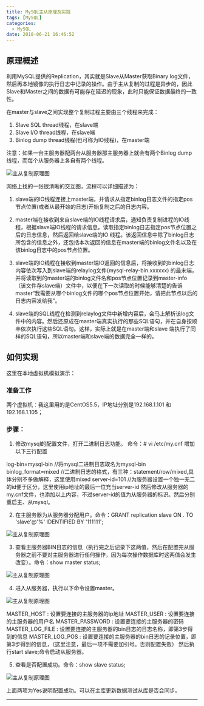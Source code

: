 ```yaml
---
title: MySQL主从原理及实践
tags: [MySQL]
categories:
  - MySQL
date: 2018-06-21 16:46:52
---
```


## 原理概述

利用MySQL提供的Replication，其实就是Slave从Master获取Binary log文件，然后再本地镜像的执行日志中记录的操作。由于主从复制的过程是异步的，因此Slave和Master之间的数据有可能存在延迟的现象，此时只能保证数据最终的一致性。

在master与slave之间实现整个复制过程主要由三个线程来完成：

1. Slave SQL thread线程，在slave端
2. Slave I/O thread线程，在slave端
3. Binlog dump thread线程(也可称为IO线程)，在master端

注意：如果一台主服务器配两台从服务器那主服务器上就会有两个Binlog dump 线程，而每个从服务器上各自有两个线程。<!-- more -->

![主从复制原理图](/uploads/mysql/mysqlMasterToSlave01.png)

网络上找的一张很清晰的交互图，流程可以详细描述为：

1. slave端的IO线程连接上master端，并请求从指定binlog日志文件的指定pos节点位置(或者从最开始的日志)开始复制之后的日志内容。

2. master端在接收到来自slave端的IO线程请求后，通知负责复制进程的IO线程，根据slave端IO线程的请求信息，读取指定binlog日志指定pos节点位置之后的日志信息，然后返回给slave端的IO
线程。该返回信息中除了binlog日志所包含的信息之外，还包括本次返回的信息在master端的binlog文件名以及在该binlog日志中的pos节点位置。

3. slave端的IO线程在接收到master端IO返回的信息后，将接收到的binlog日志内容依次写入到slave端的relaylog文件(mysql-relay-bin.xxxxxx)
的最末端，并将读取到的master端的binlog文件名和pos节点位置记录到master-info（该文件存slave端）文件中，以便在下一次读取的时候能够清楚的告诉master“我需要从哪个binlog文件的哪个pos节点位置开始，请把此节点以后的日志内容发给我”。

4. slave端的SQL线程在检测到relaylog文件中新增内容后，会马上解析该log文件中的内容。然后还原成在master端真实执行的那些SQL语句，并在自身按顺丰依次执行这些SQL语句。这样，实际上就是在master端和slave
端执行了同样的SQL语句，所以master端和slave端的数据完全一样的。

## 如何实现

这里在本地虚拟机模拟演示：

### 准备工作
两个虚拟机：我这里用的是CentOS5.5，IP地址分别是192.168.1.101 和192.168.1.105；

### 步骤：
1. 修改mysql的配置文件，打开二进制日志功能。  命令：# vi /etc/my.cnf 增加以下三行配置

log-bin=mysql-bin  //将mysql二进制日志取名为mysql-bin
binlog_format=mixed //二进制日志的格式，有三种：statement/row/mixed,具体分别不多做解释，这里使用mixed
server-id=101 //为服务器设置一个独一无二的id便于区分，这里使用ip地址的最后一位充当server-id
然后修改从服务器的my.cnf文件，也添加以上内容，不过server-id的值为从服务器的标识。然后分别重启主、从mysql。

2. 在主服务器为从服务器分配用户。命令：GRANT replication slave ON *.* TO 'slave'@'%' IDENTIFIED BY '111111';

![主从复制原理图](/uploads/mysql/mysqlMasterToSlave02.png)

3. 查看主服务器BIN日志的信息（执行完之后记录下这两值，然后在配置完从服务器之前不要对主服务器进行任何操作，因为每次操作数据库时这两值会发生改变）。命令：show master status;

![主从复制原理图](/uploads/mysql/mysqlMasterToSlave03.png)

4. 进入从服务器，执行以下命令设置master。

![主从复制原理图](/uploads/mysql/mysqlMasterToSlave04.png)

MASTER_HOST  :  设置要连接的主服务器的ip地址
MASTER_USER  :  设置要连接的主服务器的用户名
MASTER_PASSWORD  :  设置要连接的主服务器的密码
MASTER_LOG_FILE  :  设置要连接的主服务器的bin日志的日志名称，即第3步得到的信息
MASTER_LOG_POS  :  设置要连接的主服务器的bin日志的记录位置，即第3步得到的信息，（这里注意，最后一项不需要加引号。否则配置失败）
然后执行start slave;命令启动从服务器。

5. 查看是否配置成功。命令：show slave status;

![主从复制原理图](/uploads/mysql/mysqlMasterToSlave05.png)

上面两项为Yes说明配置成功。可以在主库更新数据测试从库是否会同步。

<hr />
